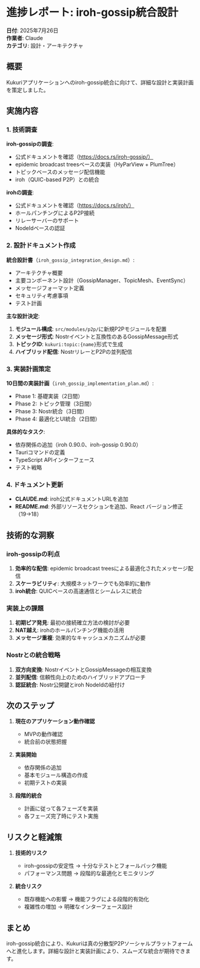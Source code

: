 # 進捗レポート: iroh-gossip統合設計

**日付**: 2025年7月26日  
**作業者**: Claude  
**カテゴリ**: 設計・アーキテクチャ

## 概要

Kukuriアプリケーションへのiroh-gossip統合に向けて、詳細な設計と実装計画を策定しました。

## 実施内容

### 1. 技術調査

**iroh-gossipの調査**:
- 公式ドキュメントを確認（https://docs.rs/iroh-gossip/）
- epidemic broadcast treesベースの実装（HyParView + PlumTree）
- トピックベースのメッセージ配信機能
- iroh（QUIC-based P2P）との統合

**irohの調査**:
- 公式ドキュメントを確認（https://docs.rs/iroh/）
- ホールパンチングによるP2P接続
- リレーサーバーのサポート
- NodeIdベースの認証

### 2. 設計ドキュメント作成

**統合設計書**（`iroh_gossip_integration_design.md`）:
- アーキテクチャ概要
- 主要コンポーネント設計（GossipManager、TopicMesh、EventSync）
- メッセージフォーマット定義
- セキュリティ考慮事項
- テスト計画

**主な設計決定**:
1. **モジュール構成**: `src/modules/p2p/`に新規P2Pモジュールを配置
2. **メッセージ形式**: Nostrイベントと互換性のあるGossipMessage形式
3. **トピックID**: `kukuri:topic:{name}`形式で生成
4. **ハイブリッド配信**: NostrリレーとP2Pの並列配信

### 3. 実装計画策定

**10日間の実装計画**（`iroh_gossip_implementation_plan.md`）:
- Phase 1: 基礎実装（2日間）
- Phase 2: トピック管理（3日間）
- Phase 3: Nostr統合（3日間）
- Phase 4: 最適化とUI統合（2日間）

**具体的なタスク**:
- 依存関係の追加（iroh 0.90.0、iroh-gossip 0.90.0）
- Tauriコマンドの定義
- TypeScript APIインターフェース
- テスト戦略

### 4. ドキュメント更新

- **CLAUDE.md**: iroh公式ドキュメントURLを追加
- **README.md**: 外部リソースセクションを追加、React バージョン修正（19→18）

## 技術的な洞察

### iroh-gossipの利点
1. **効率的な配信**: epidemic broadcast treesによる最適化されたメッセージ配信
2. **スケーラビリティ**: 大規模ネットワークでも効率的に動作
3. **iroh統合**: QUICベースの高速通信とシームレスに統合

### 実装上の課題
1. **初期ピア発見**: 最初の接続確立方法の検討が必要
2. **NAT越え**: irohのホールパンチング機能の活用
3. **メッセージ重複**: 効果的なキャッシュメカニズムが必要

### Nostrとの統合戦略
1. **双方向変換**: NostrイベントとGossipMessageの相互変換
2. **並列配信**: 信頼性向上のためのハイブリッドアプローチ
3. **認証統合**: Nostr公開鍵とiroh NodeIdの紐付け

## 次のステップ

1. **現在のアプリケーション動作確認**
   - MVPの動作確認
   - 統合前の状態把握

2. **実装開始**
   - 依存関係の追加
   - 基本モジュール構造の作成
   - 初期テストの実装

3. **段階的統合**
   - 計画に従って各フェーズを実装
   - 各フェーズ完了時にテスト実施

## リスクと軽減策

1. **技術的リスク**
   - iroh-gossipの安定性 → 十分なテストとフォールバック機能
   - パフォーマンス問題 → 段階的な最適化とモニタリング

2. **統合リスク**
   - 既存機能への影響 → 機能フラグによる段階的有効化
   - 複雑性の増加 → 明確なインターフェース設計

## まとめ

iroh-gossip統合により、Kukuriは真の分散型P2Pソーシャルプラットフォームへと進化します。詳細な設計と実装計画により、スムーズな統合が期待できます。